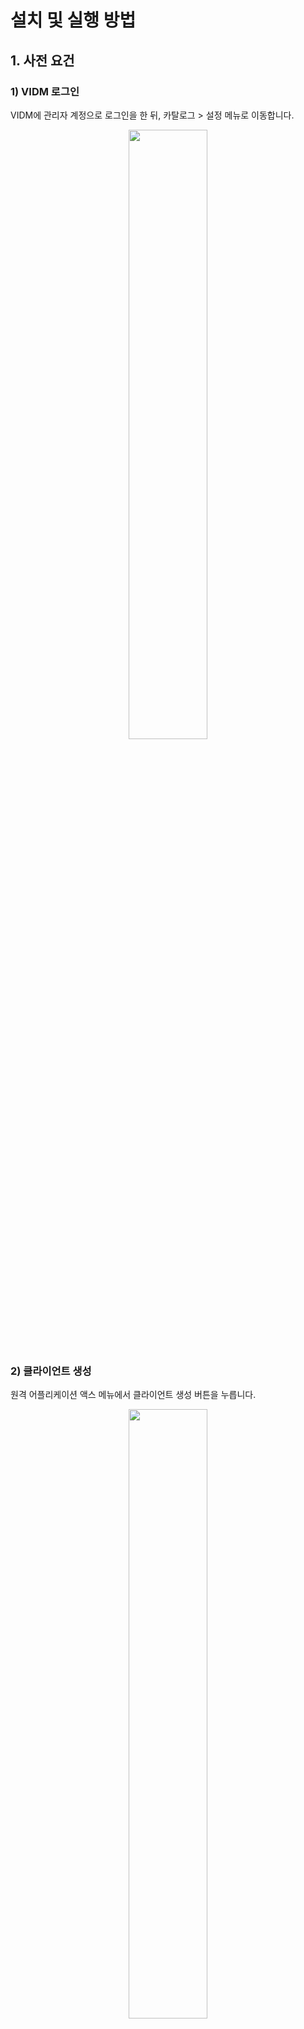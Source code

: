 # 설치 및 실행 방법

## 1. 사전 요건

### 1) VIDM 로그인

VIDM에 관리자 계정으로 로그인을 한 뒤, 카탈로그 > 설정 메뉴로 이동합니다.

<p align="center"><img src="https://github.com/vmware-cmbu-seak/opera/blob/main/docs/images/opera-init-vidm-1.png?raw=true" width="50%"></p>

### 2) 클라이언트 생성

원격 어플리케이션 액스 메뉴에서 클라이언트 생성 버튼을 누릅니다.

<p align="center"><img src="https://github.com/vmware-cmbu-seak/opera/blob/main/docs/images/opera-init-vidm-2.png?raw=true" width="50%"></p>

### 3) 클라이언트 설정 입력

다음과 같이 엑세스 유형과 클라이언트 ID를 설정 한 뒤, 고급 기능에서 공유 암호 생성 버튼을 눌러 공유 암호를 생성합니다.

 - 액세스 유형 : **서비스 클라이언트 토큰**
 - 클라이언트 ID : **opera-mgmt**
 
 추가 버튼을 눌러 클라이언트를 생성 합니다.

<p align="center"><img src="https://github.com/vmware-cmbu-seak/opera/blob/main/docs/images/opera-init-vidm-3.png?raw=true" width="50%"></p>

### 4) 클라이언트 설정 복사

생성 결과에서 **공유 암호**를 복사해 놓습니다.

<p align="center"><img src="https://github.com/vmware-cmbu-seak/opera/blob/main/docs/images/opera-init-vidm-4.png?raw=true" width="50%"></p>

### 5) Cert 파일 복사

포탈의 FQDN을 반영한 Cert 파일을 아래의 경로에 있는 파일 이름으로 복사해 놓습니다.

 - opera/src/services/nginx/webcert/cert.crt
 - opera/src/services/nginx/webcert/cert.key

### 6) opera.conf 설정

**opera/src/opera.conf** 파일을 다음과 같이 수정합니다.

 - cmp > hostname : 포탈의 FQDN 주소를 입력합니다
 - vidm > hostname : VIDM의 FQDN 주소를 입력합니다
 - vidm > client_key : VIDM에서 생성된 공유 암호를 입력합니다

<p align="center">
<a>
<span><img src="https://github.com/vmware-cmbu-seak/opera/blob/main/docs/images/opera-init-conf-1.png?raw=true" width="50%"></span>
<span><img src="https://github.com/vmware-cmbu-seak/opera/blob/main/docs/images/opera-init-conf-2.png?raw=true" width="50%"></span>
</a>
</p>

### 7) Docker 환경 설정

Docker를 설치합니다.

```
# Redhat / CentOS / LockyLinux
yum install -y docker

# Ubuntu / Devian
apt install -y docker.io
```

아래 명령을 이용해 포탈용 내부 네트워크를 생성합니다. 최초 한번만 수행하면 됩니다.

```
$ docker network create opera
```

### 8) 로컬 개발 환경 설정

호스트 파일에 서비스 모듈 호스트 등록을 합니다

```
{{DOCKER-BRIDGE-IP}} {{CMP-HOSTNAME-HERE}}.{{DOMAIN-NAME-HERE}} {{CMP-HOSTNAME-HERE}}
{{DOCKER-BRIDGE-IP}} psql
{{DOCKER-BRIDGE-IP}} redis
{{DOCKER-BRIDGE-IP}} gui
{{DOCKER-BRIDGE-IP}} mgmt
{{DOCKER-BRIDGE-IP}} auth
{{DOCKER-BRIDGE-IP}} api
{{DOCKER-BRIDGE-IP}} app
```

예로 다음과 같습니다

```
127.0.0.1 localhost.localdomain localhost

192.168.55.8 opera.vmkloud.com opera
192.168.55.8 psql
192.168.55.8 redis
192.168.55.8 gui
192.168.55.8 mgmt
192.168.55.8 auth
192.168.55.8 api
192.168.55.8 app

# Added by Docker Desktop
192.168.55.8 host.docker.internal
192.168.55.8 gateway.docker.internal
# To allow the same kube context to work on the host and the container:
127.0.0.1 kubernetes.docker.internal
# End of section
```

## 2. 컨테이너 빌드

모든 과정은 **opera/src** 디렉토리에서 수행합니다.

### 1) Docker Hub 컨테이너 다운로드

```
docker pull nginx:latest
docker pull postgres:latest
docker pull redis:latest
docker pull python:latest
docker pull guacamole/guacamole:latest
docker pull guacamole/guacd:latest
```

### 2) 서비스 컨테이너 빌드

서비스 모듈을 실행할 기본 컨테이너 입니다. 최초 한번만 수행하면 됩니다. 커맨드 라인 마지막에 "." 이 붙습니다.

```
docker build --no-cache -t dafne/service:latest -f service.docker .
```

### 3) 오픈소스 기반 서비스 모듈 컨테이너 빌드

커맨드 라인 마지막에 "." 이 없습니다.

```
docker build --no-cache -t opera/nginx:latest ./services/nginx
docker build --no-cache -t opera/psql:latest ./services/psql
docker build --no-cache -t opera/redis:latest ./services/redis
docker build --no-cache -t opera/gdm:latest ./services/term/guacd
docker build --no-cache -t opera/gui:latest ./services/term/guacamole
```

### 4) Opera 전용 서비스 모듈 컨테이너 빌드

커맨드 라인 마지막에 "." 이 붙습니다.

```
docker build --no-cache -t opera/mgmt:latest -f ./services/mgmt/Dockerfile .
docker build --no-cache -t opera/auth:latest -f ./services/auth/Dockerfile .
docker build --no-cache -t opera/api:latest -f ./services/api/Dockerfile .
docker build --no-cache -t opera/app:latest -f ./services/app/Dockerfile .
```

## 3. 컨테이너 실행

모든 과정은 **opera/src** 디렉토리에서 수행합니다.

### 1) 개발환경에서 실행

개발환경에서는 각 서비스 모듈에 대한 직접적인 접근이 가능하고

Mgmt, Auth, Api, App 서비스 모듈에 대한 Swagger 접근이 가능합니다

Swagger는 다음 URL을 통해 확인 가능합니다

 - Mgmt Swagger = http://mgmt:8090/docs
 - Auth Swagger = http://auth:8091/docs
 - API Swagger = http://api:8092/docs
 - APP Swagger = http://app:8093/docs

#### 1.1) 컨테이너 기반 개발환경에서 실행

##### 1.1.1) 기본 컨테이너 실행

PostgreSQL, Redis, Guacamole 컨테이너를 실행합니다

```
docker run --name psql --network opera -p 5432:5432 -d opera/psql:latest
docker run --name redis --network opera -p 6379:6379 -d opera/redis:latest
docker run --name gdm --network opera -p 4822:4822 -d opera/gdm:latest
docker run --name gui --network opera -p 8080:8080 --link gdm:gdm --link psql:psql -d opera/gui:latest
```

##### 1.1.2) 서비스 모듈 컨테이너 실행

Mgmt, Auth, Api, App 컨테이너를 실행합니다

```
docker run --name mgmt --network opera -p 8090:8090 -d opera/mgmt:latest
docker run --name auth --network opera -p 8091:8091 -d opera/auth:latest
docker run --name api --network opera -p 8092:8092 -d opera/api:latest
docker run --name app --network opera -p 8093:8093 -d opera/app:latest
```

##### 1.1.3) 프론트엔드 컨테이너 실행

NginX 컨테이너를 실행합니다

```
docker run --name nginx --network opera -p 443:443 -v "{{nginx.conf ABSTRACT-PATH}}:/etc/nginx/nginx.conf" -v "{{WEBROOT-ABSTRACT-PATH}}:/opt/webroot" -d opera/nginx:latest
```

예로 다음과 같습니다

```
docker run --name nginx --network opera -p 443:443 -v "C:\JzIdea\Workspace\opera\src\services\nginx\nginx.conf:/etc/nginx/nginx.conf" -v "C:\JzIdea\Workspace\opera\src\services\nginx\webroot:/opt/webroot" -d opera/nginx:latest
```

#### 1.2) 코드 기반 개발환경에서 실행

기본적으로 Python3.9 이상이 설치되어 있어야 하며, 아래 Python 패키지가 설치되어야 합니다

```
pip install --no-cache-dir fastapi uvicorn aiohttp asyncio requests psycopg psycopg-binary redis
```

##### 1.2.1) 기본 컨테이너 실행

PostgreSQL, Redis, Guacamole 컨테이너를 실행합니다

```
docker run --name psql --network opera -p 5432:5432 -d opera/psql:latest
docker run --name redis --network opera -p 6379:6379 -d opera/redis:latest
docker run --name gdm --network opera -p 4822:4822 -d opera/gdm:latest
docker run --name gui --network opera -p 8080:8080 --link gdm:gdm --link psql:psql -d opera/gui:latest
```

##### 1.2.2) 서비스 모듈 실행

Mgmt, Auth, Api, App 컨테이너를 실행합니다

```
python server.py -m mgmt
python server.py -m auth
python server.py -m api
python server.py -m app
```

##### 1.2.3) 프론트엔드 컨테이너 실행

NginX 컨테이너를 실행합니다

```
docker run --name nginx --network opera -p 443:443 -v "{{nginx.conf ABSTRACT-PATH}}:/etc/nginx/nginx.conf" -v "{{WEBROOT-ABSTRACT-PATH}}:/opt/webroot" -d opera/nginx:latest
```

예로 다음과 같습니다

```
docker run --name nginx --network opera -p 443:443 -v "C:\JzIdea\Workspace\opera\src\services\nginx\nginx.conf:/etc/nginx/nginx.conf" -v "C:\JzIdea\Workspace\opera\src\services\nginx\webroot:/opt/webroot" -d opera/nginx:latest
```

### 2) 프로덕션 환경에서 실행

```
docker run --name psql --network opera -d opera/psql:latest
docker run --name redis --network opera -d opera/redis:latest
docker run --name gdm --network opera -d opera/gdm:latest
docker run --name gui --network opera --link gdm:gdm --link psql:psql -d opera/gui:latest
docker run --name mgmt --network opera -d opera/mgmt:latest
docker run --name auth --network opera -d opera/auth:latest
docker run --name api --network opera -d opera/api:latest
docker run --name app --network opera -d opera/app:latest
docker run --name nginx --network opera -p 443:443 --link gui:gui --link auth:auth --link api:api --link app:app -d opera/nginx:latest
```
